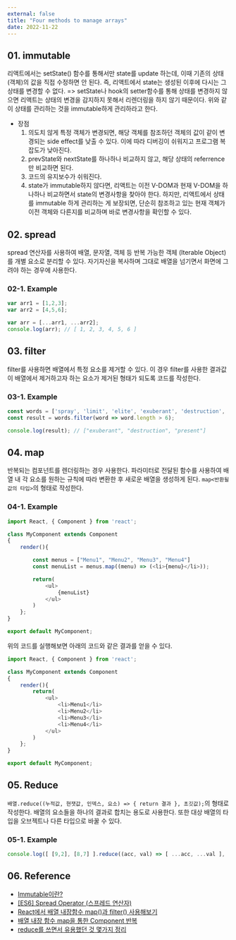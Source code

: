 ```yaml
---
external: false
title: "Four methods to manage arrays"
date: 2022-11-22
---
```


## 01. immutable

리액트에서는 setState() 함수를 통해서만 state를 update 하는데, 이때 기존의 상태(객체)의 값을 직접 수정하면 안 된다.
즉, 리액트에서 state는 생성된 이후에 다시는 그 상태를 변경할 수 없다.
=> setState나 hook의 setter함수를 통해 상태를 변경하지 않으면 리액트는 상태의 변경을 감지하지 못해서 리렌더링을 하지 않기 때문이다.
위와 같이 상태를 관리하는 것을 immutable하게 관리하라고 한다.

- 장점
  1. 의도치 않게 특정 객체가 변경되면, 해당 객체를 참조하던 객체의 값이 같이 변경되는 side effect를 낮출 수 있다. 이에 따라 디버깅이 쉬워지고 프로그램 복잡도가 낮아진다.
  2. prevState와 nextState를 하나하나 비교하지 않고, 해당 상태의 referrence만 비교하면 된다.
  3. 코드의 유지보수가 쉬워진다.
  4. state가 immutable하지 않다면, 리액트는 이전 V-DOM과 현재 V-DOM을 하나하나 비교하면서 state의 변경사항을 찾아야 한다. 하지만, 리액트에서 상태를 immutable 하게 관리하는 게 보장되면, 단순히 참조하고 있는 현재 객체가 이전 객체와 다른지를 비교하며 바로 변경사항을 확인할 수 있다.

## 02. spread

spread 연산자를 사용하여 배열, 문자열, 객체 등 반복 가능한 객체 (Iterable Object)를 개별 요소로 분리할 수 있다.
자기자신을 복사하며 그대로 배열을 넘기면서 화면에 그려야 하는 경우에 사용한다.

### 02-1. Example

```TypeScript
var arr1 = [1,2,3]; 
var arr2 = [4,5,6]; 

var arr = [...arr1, ...arr2]; 
console.log(arr); // [ 1, 2, 3, 4, 5, 6 ] 
```

## 03. filter

filter를 사용하면 배열에서 특정 요소를 제거할 수 있다. 이 경우 filter를 사용한 결과값이 배열에서 제거하고자 하는 요소가 제거된 형태가 되도록 코드를 작성한다.

### 03-1. Example

```TypeScript
const words = ['spray', 'limit', 'elite', 'exuberant', 'destruction', 'present'];
const result = words.filter(word => word.length > 6);

console.log(result); // ["exuberant", "destruction", "present"]
```

## 04. map

반복되는 컴포넌트를 렌더링하는 경우 사용한다. 파라미터로 전달된 함수를 사용하여 배열 내 각 요소를 원하는 규칙에 따라 변환한 후 새로운 배열을 생성하게 된다.
`map<반환될 값의 타입>`의 형태로 작성한다.

### 04-1. Example

```TypeScript
import React, { Component } from 'react';

class MyComponent extends Component
{    
    render(){

        const menus = ["Menu1", "Menu2", "Menu3", "Menu4"]
        const menuList = menus.map((menu) => (<li>{menu}</li>));

        return(
            <ul>
                {menuList}
            </ul>
        )
    };
}

export default MyComponent;
```

위의 코드를 실행해보면 아래의 코드와 같은 결과를 얻을 수 있다.

```TypeScript
import React, { Component } from 'react';

class MyComponent extends Component
{    
    render(){
        return(
            <ul>
                <li>Menu1</li>
                <li>Menu2</li>
                <li>Menu3</li>
                <li>Menu4</li>
            </ul>
        )
    };
}

export default MyComponent;
```

## 05. Reduce

`배열.reduce((누적값, 현잿값, 인덱스, 요소) => { return 결과 }, 초깃값);`의 형태로 작성한다.
배열의 요소들을 하나의 결과로 합치는 용도로 사용한다. 또한 대상 배열의 타입을 오브젝트나 다른 타입으로 바꿀 수 있다.

### 05-1. Example

```TypeScript
console.log([ [9,2], [8,7] ].reduce((acc, val) => [ ...acc, ...val ], [])) // [9, 2, 8, 7] 
```

## 06. Reference

- [Immutable이란?](https://hjuu.tistory.com/19)
- [[ES6] Spread Operator (스프레드 연산자)](https://paperblock.tistory.com/62)
- [React에서 배열 내장함수 map()과 filter() 사용해보기](https://intrepidgeeks.com/tutorial/use-the-array-builtin-functions-map-and-filter-in-react)
- [배열 내장 함수 map을 통한 Component 반복](https://lktprogrammer.tistory.com/121)
- [reduce를 쓰면서 유용했던 것 몇가지 정리](https://steemit.com/javascript/@rouka/reduce)
